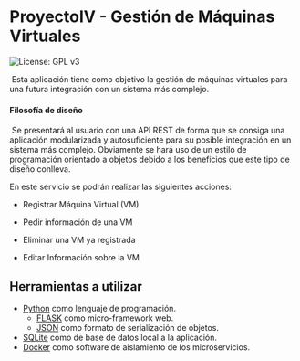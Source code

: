 # ProyectoIV - Gestión de Máquinas Virtuales

![License: GPL v3](https://img.shields.io/badge/License-GPL%20v3-blue.svg)

​	Esta aplicación tiene como objetivo la gestión de máquinas virtuales para una futura integración con un sistema más complejo.

#### Filosofía de diseño

​	Se presentará al usuario con una API REST de forma que se consiga una aplicación modularizada y autosuficiente para su posible integración en un sistema más complejo. Obviamente se hará uso de un estilo de programación orientado a objetos debido a los beneficios que este tipo de diseño conlleva.

En este servicio se podrán realizar las siguientes acciones:

- Registrar Máquina Virtual (VM)

- Pedir información de una VM

- Eliminar una VM ya registrada

- Editar Información sobre la VM


## Herramientas a utilizar

- [Python](https://github.com/python/cpython) como lenguaje de programación.
  - [FLASK](http://flask.pocoo.org/) como micro-framework web.
  - [JSON](http://www.json.org/) como formato de serialización de objetos.
- [SQLite](https://github.com/ghaering/pysqlite) como de base de datos local a la aplicación.
- [Docker](https://github.com/docker/cli) como software de aislamiento de los microservicios.

